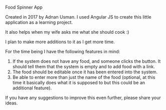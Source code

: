 Food Spinner App 

Created in 2017 by Adnan Usman. I used Angular JS to create this little application as a learning project. 

It also helps when my wife asks me what she should cook :)

I plan to make more additions to it as I get more time.

For the time being I have the following features in mind:

1. If the system does not have any food, and someone clicks the button. It should tell them that the system is empty and to add food with a link.
2. The food should be editable once it has been entered into the system.
3. Be able to enter more than just the name of the food (optional, at this time it basically does what it is supposed to but this could be an additional feature).

If you have any suggestions to improve this even further, please share your ideas.
